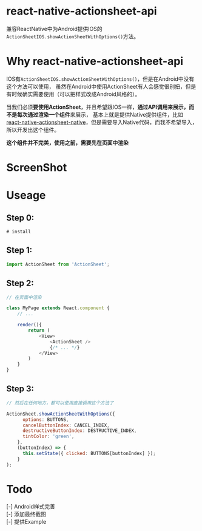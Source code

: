 # react-native-actionsheet-api

兼容ReactNative中为Android提供IOS的`ActionSheetIOS.showActionSheetWithOptions()`方法。

# Why react-native-actionsheet-api

IOS有`ActionSheetIOS.showActionSheetWithOptions()`，但是在Android中没有这个方法可以使用，
虽然在Android中使用ActionSheet有人会感觉很别扭，但是有时候确实需要使用（可以把样式改成Android风格的）。

当我们必须**要使用ActionSheet**，并且希望跟IOS一样，**通过API调用来展示，而不是每次通过渲染一个组件**来展示，
基本上就是提供Native提供组件，比如[react-native-actionsheet-native](https://www.npmjs.com/package/react-native-actionsheet-native)，但是需要导入Native代码，而我不希望导入，所以开发出这个组件。

**这个组件并不完美，使用之前，需要先在页面中渲染**

# ScreenShot




# Useage

## Step 0:

```
# install
```

## Step 1:
```js
import ActionSheet from 'ActionSheet';
```

## Step 2:

```js
// 在页面中渲染

class MyPage extends React.component {
    // ...

    render(){
        return (
            <View>
                <ActionSheet />
                {/* ... */}
            </View>
        )
    }
}
```

## Step 3:
```js
// 然后在任何地方，都可以使用直接调用这个方法了

ActionSheet.showActionSheetWithOptions({
      options: BUTTONS,
      cancelButtonIndex: CANCEL_INDEX,
      destructiveButtonIndex: DESTRUCTIVE_INDEX,
      tintColor: 'green',
    },
    (buttonIndex) => {
      this.setState({ clicked: BUTTONS[buttonIndex] });
    }
);
```

# Todo
[-] Android样式完善  
[-] 添加最终截图  
[-] 提供Example  